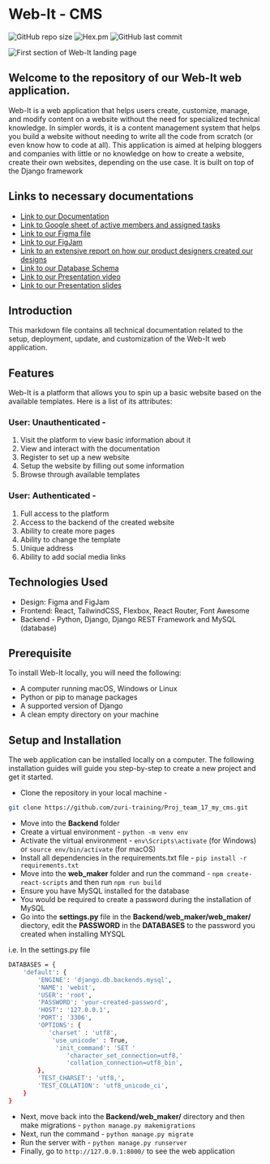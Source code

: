 # Web-It - CMS

![GitHub repo size](https://img.shields.io/github/repo-size/zuri-training/Proj_team_17_my_cms?logo=github&style=for-the-badge)
![Hex.pm](https://img.shields.io/hexpm/l/plug?style=for-the-badge)
![GitHub last commit](https://img.shields.io/github/last-commit/zuri-training/Proj_team_17_my_cms?style=for-the-badge)

<img src="https://drive.google.com/uc?export=view&id=1Kp_MdfR2UEcYqkzAZ4TbSu_rSjVm2srI" alt="First section of Web-It landing page" />

## Welcome to the repository of our Web-It web application.

Web-It is a web application that helps users create, customize, manage, and modify content on a website without the need for specialized technical knowledge. In simpler words, it is a content management system that helps you build a website without needing to write all the code from scratch (or even know how to code at all).
This application is aimed at helping bloggers and companies with little or no knowledge on how to create a website, create their own websites, depending on the use case. It is built on top of the Django framework

## Links to necessary documentations

- [Link to our Documentation](https://docs.google.com/document/d/1QcRuKKh-H820re8t0NY9Rf9wGXVA_yY7LYIW_ivLpyY/edit?usp=sharing)
- [Link to Google sheet of active members and assigned tasks](https://docs.google.com/spreadsheets/d/1OhgptYtAjZZTQdHJEXoNbr9gJol6QgNZnJPQheVJ6vI/edit?usp=sharing)
- [Link to our Figma file](https://www.figma.com/file/Uli9IZeFBp4ZlCe46ui6dI/CMS?node-id=244%3A131)
- [Link to our FigJam](https://www.figma.com/file/DxpCUvLWq0b07Bn63LtBwi/Untitled?node-id=0%3A1)
- [Link to an extensive report on how our product designers created our designs](https://docs.google.com/document/d/1T8S4bTtX42IiN7-NCuHtfx58u-CFKKfx/edit?usp=sharing&ouid=115120354710465633047&rtpof=true&sd=true)
- [Link to our Database Schema](https://www.figma.com/file/Yc6wSiRK9RwBwcHFr8ZqcM/cms-schema?node-id=0%3A1T)
- [Link to our Presentation video](https://drive.google.com/file/d/1LUQruvH3ZXqwkxbltWtDIqWfstui_EBc/view?usp=sharing)
- [Link to our Presentation slides](https://www.figma.com/file/Uli9IZeFBp4ZlCe46ui6dI/CMS?node-id=1000%3A2167)

## Introduction

This markdown file contains all technical documentation related to the setup, deployment, update, and customization of the Web-It web application.

## Features

Web-It is a platform that allows you to spin up a basic website based on the available templates. Here is a list of its attributes:

### User: Unauthenticated -

1. Visit the platform to view basic information about it
2. View and interact with the documentation
3. Register to set up a new website
4. Setup the website by filling out some information
5. Browse through available templates 

### User: Authenticated -

1. Full access to the platform
2. Access to the backend of the created website
3. Ability to create more pages
4. Ability to change the template
5. Unique address
6. Ability to add social media links

## Technologies Used

- Design: Figma and FigJam
- Frontend: React, TailwindCSS, Flexbox, React Router, Font Awesome
- Backend - Python, Django, Django REST Framework and MySQL (database)

## Prerequisite 

To install Web-It locally, you will need the following:
- A computer running macOS, Windows or Linux 
- Python or pip to manage packages 
- A supported version of Django 
- A clean empty directory on your machine 

## Setup and Installation

The web application can be installed locally on a computer. The following installation guides will guide you step-by-step to create a new project and get it started.

- Clone the repository in your local machine - 
```sh
git clone https://github.com/zuri-training/Proj_team_17_my_cms.git
```
- Move into the **Backend** folder
- Create a virtual environment - `python -m venv env`
- Activate the virtual environment - `env\Scripts\activate` (for Windows) or `source env/bin/activate` (for macOS)
- Install all dependencies in the requirements.txt file - `pip install -r requirements.txt`
- Move into the **web_maker** folder and run the command - `npm create-react-scripts` and then run `npm run build`
- Ensure you have MySQL installed for the database
- You would be required to create a password during the installation of MySQL
- Go into the **settings.py** file in the **Backend/web_maker/web_maker/** diectory, edit the **PASSWORD** in the **DATABASES** to the password you created when installing MYSQL

i.e. In the settings.py file
```sh
DATABASES = {
    'default': {
        'ENGINE': 'django.db.backends.mysql',
        'NAME': 'webit',
        'USER': 'root',
        'PASSWORD': 'your-created-password',
        'HOST': '127.0.0.1',
        'PORT': '3306',
        'OPTIONS': {
           'charset' : 'utf8',
            'use_unicode' : True,
             'init_command': 'SET '
                'character_set_connection=utf8,'
                'collation_connection=utf8_bin',
        }, 
        'TEST_CHARSET': 'utf8,',
        'TEST_COLLATION': 'utf8_unicode_ci',
    }
}
```
- Next, move back into the **Backend/web_maker/** directory and then make migrations - `python manage.py makemigrations`
- Next, run the command - `python manage.py migrate`
- Run the server with - `python manage.py runserver`
- Finally, go to `http://127.0.0.1:8000/` to see the web application
